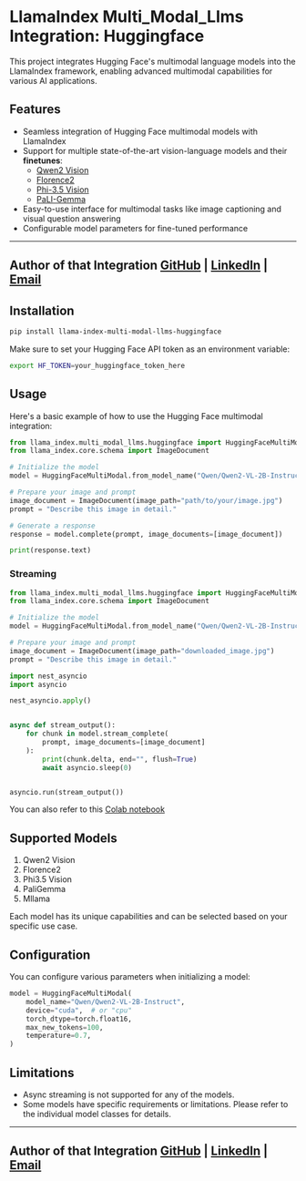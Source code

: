 # LlamaIndex Multi_Modal_Llms Integration: Huggingface

This project integrates Hugging Face's multimodal language models into the LlamaIndex framework, enabling advanced multimodal capabilities for various AI applications.

## Features

- Seamless integration of Hugging Face multimodal models with LlamaIndex
- Support for multiple state-of-the-art vision-language models and their **finetunes**:
  - [Qwen2 Vision](https://huggingface.co/collections/Qwen/qwen2-vl-66cee7455501d7126940800d)
  - [Florence2](https://huggingface.co/collections/microsoft/florence-6669f44df0d87d9c3bfb76de)
  - [Phi-3.5 Vision](https://huggingface.co/collections/microsoft/phi-3-6626e15e9585a200d2d761e3)
  - [PaLI-Gemma](https://huggingface.co/collections/google/paligemma-release-6643a9ffbf57de2ae0448dda)
- Easy-to-use interface for multimodal tasks like image captioning and visual question answering
- Configurable model parameters for fine-tuned performance

---

## Author of that Integration [GitHub](https://github.com/g-hano) | [LinkedIn](https://www.linkedin.com/in/chanyalcin/) | [Email](mcihan.yalcin@outlook.com)

## Installation

```bash
pip install llama-index-multi-modal-llms-huggingface
```

Make sure to set your Hugging Face API token as an environment variable:

```bash
export HF_TOKEN=your_huggingface_token_here
```

## Usage

Here's a basic example of how to use the Hugging Face multimodal integration:

```python
from llama_index.multi_modal_llms.huggingface import HuggingFaceMultiModal
from llama_index.core.schema import ImageDocument

# Initialize the model
model = HuggingFaceMultiModal.from_model_name("Qwen/Qwen2-VL-2B-Instruct")

# Prepare your image and prompt
image_document = ImageDocument(image_path="path/to/your/image.jpg")
prompt = "Describe this image in detail."

# Generate a response
response = model.complete(prompt, image_documents=[image_document])

print(response.text)
```

### Streaming

```python
from llama_index.multi_modal_llms.huggingface import HuggingFaceMultiModal
from llama_index.core.schema import ImageDocument

# Initialize the model
model = HuggingFaceMultiModal.from_model_name("Qwen/Qwen2-VL-2B-Instruct")

# Prepare your image and prompt
image_document = ImageDocument(image_path="downloaded_image.jpg")
prompt = "Describe this image in detail."

import nest_asyncio
import asyncio

nest_asyncio.apply()


async def stream_output():
    for chunk in model.stream_complete(
        prompt, image_documents=[image_document]
    ):
        print(chunk.delta, end="", flush=True)
        await asyncio.sleep(0)


asyncio.run(stream_output())
```

You can also refer to this [Colab notebook](examples\huggingface_multimodal.ipynb)

## Supported Models

1. Qwen2 Vision
2. Florence2
3. Phi3.5 Vision
4. PaliGemma
5. Mllama

Each model has its unique capabilities and can be selected based on your specific use case.

## Configuration

You can configure various parameters when initializing a model:

```python
model = HuggingFaceMultiModal(
    model_name="Qwen/Qwen2-VL-2B-Instruct",
    device="cuda",  # or "cpu"
    torch_dtype=torch.float16,
    max_new_tokens=100,
    temperature=0.7,
)
```

## Limitations

- Async streaming is not supported for any of the models.
- Some models have specific requirements or limitations. Please refer to the individual model classes for details.

---

## Author of that Integration [GitHub](https://github.com/g-hano) | [LinkedIn](https://www.linkedin.com/in/chanyalcin/) | [Email](mcihan.yalcin@outlook.com)
